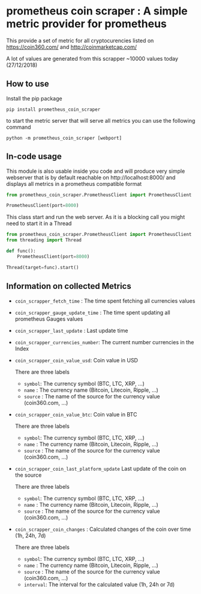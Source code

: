 # prometheus coin scraper : A simple metric provider for prometheus

This provide a set of metric for all cryptocurencies listed on https://coin360.com/ and http://coinmarketcap.com/

A lot of values are generated from this scrapper ~10000 values today (27/12/2018)

## How to use

Install the pip package 

```
pip install prometheus_coin_scraper
```

to start the metric server that will serve all metrics you can use the following command

```
python -m prometheus_coin_scraper [webport]
```

## In-code usage

This module is also usable inside you code and will produce very simple webserver that is by default reachable on 
http://localhost:8000/ and displays all metrics in a prometheus compatible format

```python
from prometheus_coin_scraper.PrometheusClient import PrometheusClient

PrometheusClient(port=8000)

```

This class start and run the web server. As it is a blocking call you might need to start it in a Thread

```python
from prometheus_coin_scraper.PrometheusClient import PrometheusClient
from threading import Thread

def func():
    PrometheusClient(port=8000)

Thread(target=func).start()
```

## Information on collected Metrics

- `coin_scrapper_fetch_time` : The time spent fetching all currencies values
- `coin_scrapper_gauge_update_time` : The time spent updating all prometheus Gauges values
- `coin_scrapper_last_update` : Last update time
- `coin_scrapper_currencies_number`: The current number currencies in the Index
- `coin_scrapper_coin_value_usd`: Coin value in USD
    
    There are three labels 
    - `symbol`: The currency symbol (BTC, LTC, XRP, ...)
    - `name` : The currency name (Bitcoin, Litecoin, Ripple, ...)
    - `source` : The name of the source for the currency value (coin360.com, ...)
    
- `coin_scrapper_coin_value_btc`:  Coin value in BTC  

    There are three labels 
    - `symbol`: The currency symbol (BTC, LTC, XRP, ...)
    - `name` : The currency name (Bitcoin, Litecoin, Ripple, ...)
    - `source` : The name of the source for the currency value (coin360.com, ...)
    
- `coin_scrapper_coin_last_platform_update` Last update of the coin on the source 

    There are three labels 
    - `symbol`: The currency symbol (BTC, LTC, XRP, ...)
    - `name` : The currency name (Bitcoin, Litecoin, Ripple, ...)
    - `source` : The name of the source for the currency value (coin360.com, ...)
    
- `coin_scrapper_coin_changes` : Calculated changes of the coin over time (1h, 24h, 7d) 

    There are three labels 
    - `symbol`: The currency symbol (BTC, LTC, XRP, ...)
    - `name` : The currency name (Bitcoin, Litecoin, Ripple, ...)
    - `source` : The name of the source for the currency value (coin360.com, ...)
    - `interval`: The interval for the calculated value (1h, 24h or 7d)
    